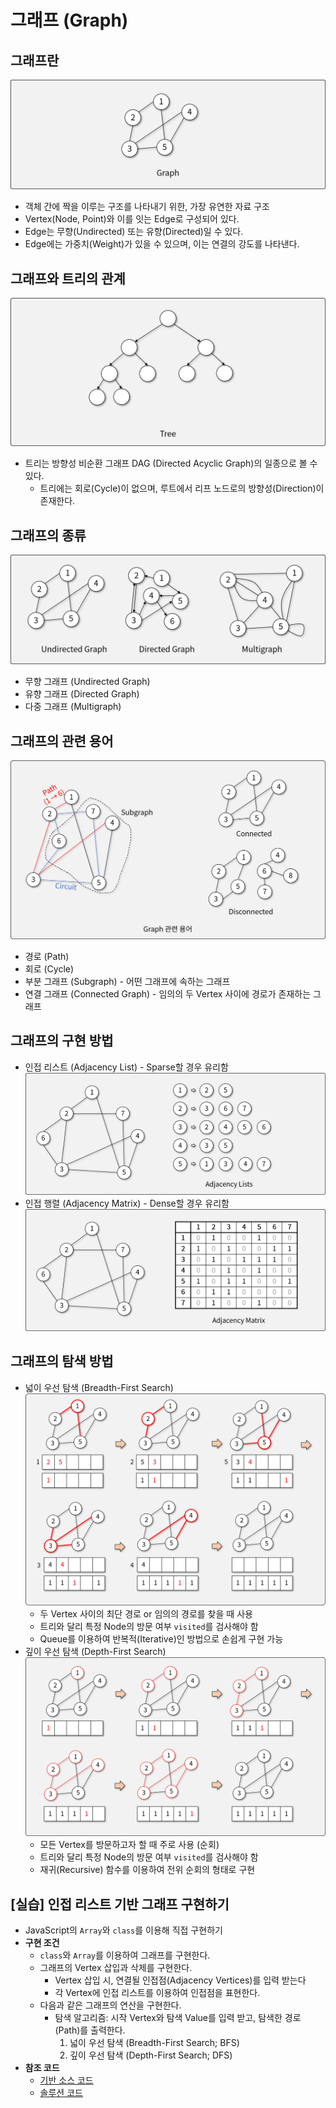 # 그래프 (Graph)

## 그래프란

![그래프](img/1.png)

- 객체 간에 짝을 이루는 구조를 나타내기 위한, 가장 유연한 자료 구조
- Vertex(Node, Point)와 이를 잇는 Edge로 구성되어 있다.
- Edge는 무향(Undirected) 또는 유향(Directed)일 수 있다.
- Edge에는 가중치(Weight)가 있을 수 있으며, 이는 연결의 강도를 나타낸다.

## 그래프와 트리의 관계

![트리](img/2.png)

- 트리는 방향성 비순환 그래프 DAG (Directed Acyclic Graph)의 일종으로 볼 수 있다.
  - 트리에는 회로(Cycle)이 없으며, 루트에서 리프 노드로의 방향성(Direction)이 존재한다.

## 그래프의 종류

![그래프의 종류](img/3.png)

- 무향 그래프 (Undirected Graph)
- 유향 그래프 (Directed Graph)
- 다중 그래프 (Multigraph)

## 그래프의 관련 용어

![그래프의 부분 구조](img/4.png)

- 경로 (Path)
- 회로 (Cycle)
- 부분 그래프 (Subgraph) - 어떤 그래프에 속하는 그래프
- 연결 그래프 (Connected Graph) - 임의의 두 Vertex 사이에 경로가 존재하는 그래프

## 그래프의 구현 방법

- 인접 리스트 (Adjacency List) - Sparse할 경우 유리함
![인접 리스트](img/5.png)
- 인접 행렬 (Adjacency Matrix) - Dense할 경우 유리함
![인접 행렬](img/6.png)

## 그래프의 탐색 방법

- 넓이 우선 탐색 (Breadth-First Search)
![BFS](img/7.png)
  - 두 Vertex 사이의 최단 경로 or 임의의 경로를 찾을 때 사용
  - 트리와 달리 특정 Node의 방문 여부 `visited`를 검사해야 함
  - Queue를 이용하여 반복적(Iterative)인 방법으로 손쉽게 구현 가능
- 깊이 우선 탐색 (Depth-First Search)
![DFS](img/8.png)
  - 모든 Vertex를 방문하고자 할 때 주로 사용 (순회)
  - 트리와 달리 특정 Node의 방문 여부 `visited`를 검사해야 함
  - 재귀(Recursive) 함수를 이용하여 전위 순회의 형태로 구현

## [실습] 인접 리스트 기반 그래프 구현하기

- JavaScript의 `Array`와 `class`를 이용해 직접 구현하기
- **구현 조건**
  - `class`와 `Array`를 이용하여 그래프를 구현한다.
  - 그래프의 Vertex 삽입과 삭제를 구현한다.
    - Vertex 삽입 시, 연결될 인접점(Adjacency Vertices)를 입력 받는다
    - 각 Vertex에 인접 리스트를 이용하여 인접점을 표현한다.
  - 다음과 같은 그래프의 연산을 구현한다.
    - 탐색 알고리즘: 시작 Vertex와 탐색 Value를 입력 받고, 탐색한 경로(Path)를 출력한다.
      1. 넓이 우선 탐색 (Breadth-First Search; BFS)
      1. 깊이 우선 탐색 (Depth-First Search; DFS)
- **참조 코드**
  - [기반 소스 코드](src/before.js)
  - [솔루션 코드](src/after.js)

